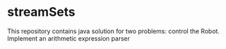 # streamSets
This repository contains java solution for two problems:
control the Robot.
Implement an arithmetic expression parser
